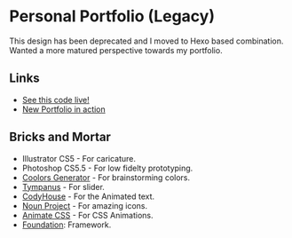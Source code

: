 # Personal Portfolio (Legacy) 
This design has been deprecated and I moved to Hexo based combination. Wanted a more matured perspective towards my portfolio. 

## Links
* [See this code live!](http://prastut.github.io/legacy/)
* [New Portfolio in action](http://prastut.github.io/)

## Bricks and Mortar 
* Illustrator CS5 - For caricature.
* Photoshop CS5.5 - For low fidelty prototyping.
* [Coolors Generator](https://coolors.co/app/) - For brainstorming colors.
* [Tympanus](http://tympanus.net) - For slider.
* [CodyHouse](http://codyhouse.co) - For the Animated text.
* [Noun Project](http://thenounproject.com) - For amazing icons.
* [Animate CSS](http://animate.css) - For CSS Animations.
* [Foundation](http://foundation.zurb.com): Framework.
